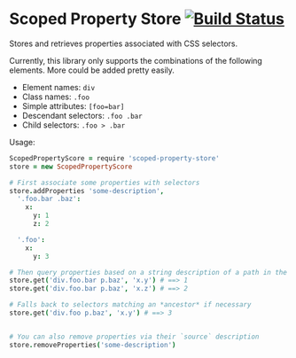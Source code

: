 # Scoped Property Store [![Build Status](https://travis-ci.org/atom/scoped-property-store.svg?branch=master)](https://travis-ci.org/atom/scoped-property-store)

Stores and retrieves properties associated with CSS selectors.

Currently, this library only supports the combinations of the following
elements. More could be added pretty easily.

* Element names: `div`
* Class names: `.foo`
* Simple attributes: `[foo=bar]`
* Descendant selectors: `.foo .bar`
* Child selectors: `.foo > .bar`

Usage:

```coffee
ScopedPropertyScore = require 'scoped-property-store'
store = new ScopedPropertyScore

# First associate some properties with selectors
store.addProperties 'some-description',
  '.foo.bar .baz':
    x:
      y: 1
      z: 2

  '.foo':
    x:
      y: 3

# Then query properties based on a string description of a path in the DOM.
store.get('div.foo.bar p.baz', 'x.y') # ==> 1
store.get('div.foo.bar p.baz', 'x.z') # ==> 2

# Falls back to selectors matching an *ancestor* if necessary
store.get('div.foo p.baz', 'x.y') # ==> 3


# You can also remove properties via their `source` description
store.removeProperties('some-description')
```
